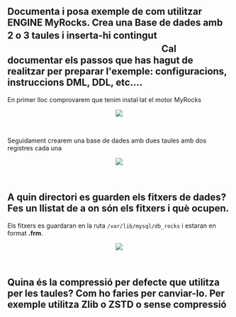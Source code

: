 ## Documenta i posa exemple de com utilitzar ENGINE MyRocks. Crea una Base de dades amb 2 o 3 taules i inserta-hi contingut ㅤㅤㅤㅤㅤㅤㅤㅤㅤㅤㅤㅤㅤㅤㅤㅤㅤㅤㅤㅤㅤㅤㅤㅤㅤㅤCal documentar els passos que has hagut de realitzar per preparar l'exemple: configuracions, instruccions DML, DDL, etc....


En primer lloc comprovarem que tenim instal·lat el motor MyRocks
<p align="center">
 <img src="https://user-images.githubusercontent.com/61474788/162014265-e0dac4d9-0632-4e5f-a946-e50b6f8b5691.png">
</p>
<br/>

Seguidament crearem una base de dades amb dues taules amb dos registres cada una

<p align="center">
 <img src="https://user-images.githubusercontent.com/61474788/162015218-312cdd0e-4cae-4d97-8477-cd6e015c6681.png">
</p>
<br/>

## A quin directori es guarden els fitxers de dades? Fes un llistat de a on són els fitxers i què ocupen.

Els fitxers es guardaran en la ruta ```/var/lib/mysql/db_rocks``` i estaran en format **.frm**.
<p align="center">
 <img src="https://user-images.githubusercontent.com/61474788/162015938-c8612d50-f361-4f2c-bf79-18bc9607707a.png">
</p>
<br/>

## Quina és la compressió per defecte que utilitza per les taules? Com ho faries per canviar-lo. Per exemple utilitza Zlib o ZSTD o sense compressió


```

```
<p align="center">
 <img src="">
</p>
<br/>

